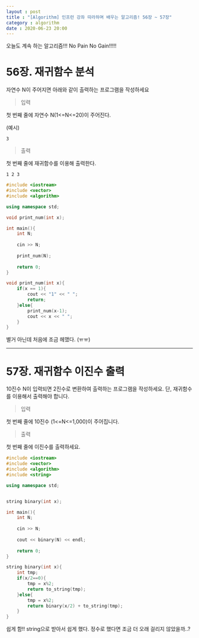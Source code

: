 ```yaml
---
layout : post
title : "[Algorithm] 인프런 강좌 따라하며 배우는 알고리즘! 56장 ~ 57장"
category : algorithm
date : 2020-06-23 20:00
---
```


오늘도 계속 하는 알고리즘!!! No Pain No Gain!!!!!

# 56장. 재귀함수 분석

자연수 N이 주어지면 아래와 같이 출력하는 프로그램을 작성하세요

> 입력

첫 번째 줄에 자연수 N(1<=N<=20)이 주어진다.

(예시)
```
3
```

> 출력

첫 번째 줄에 재귀함수를 이용해 출력한다.

```
1 2 3
```

```c++
#include <iostream>
#include <vector>
#include <algorithm>

using namespace std;

void print_num(int x);

int main(){
    int N;
    
    cin >> N;
    
    print_num(N);
    
    return 0;
}

void print_num(int x){
    if(x == 1){
        cout << "1" << " ";
        return;
    }else{
        print_num(x-1);
        cout << x << " ";
    }
}
```

별거 아닌데 처음에 조금 헤맸다. (ㅠㅠ)

---

# 57장. 재귀함수 이진수 출력

10진수 N이 입력되면 2진수로 변환하여 출력하는 프로그램을 작성하세요.
단, 재귀함수를 이용해서 출력해야 합니다.

> 입력

첫 번째 줄에 10진수 (1<=N<=1,000)이 주어집니다.

> 출력

첫 번째 줄에 이진수를 출력하세요.

```c++
#include <iostream>
#include <vector>
#include <algorithm>
#include <string>

using namespace std;


string binary(int x);

int main(){
    int N;
    
    cin >> N;
    
    cout << binary(N) << endl;
    
    return 0;
}

string binary(int x){
    int tmp;
    if(x/2==0){
        tmp = x%2;
        return to_string(tmp);
    }else{
        tmp = x%2;
        return binary(x/2) + to_string(tmp);
    }
}
```

쉽게 함!! string으로 받아서 쉽게 했다. 정수로 했다면 조금 더 오래 걸리지 않았을까..?